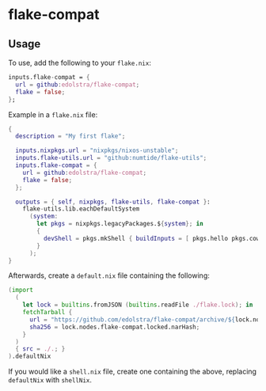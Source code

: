 # flake-compat

## Usage

To use, add the following to your `flake.nix`:

```nix
inputs.flake-compat = {
  url = github:edolstra/flake-compat;
  flake = false;
};
```

Example in a `flake.nix` file:

```nix
{
  description = "My first flake";

  inputs.nixpkgs.url = "nixpkgs/nixos-unstable";
  inputs.flake-utils.url = "github:numtide/flake-utils";
  inputs.flake-compat = {
    url = github:edolstra/flake-compat;
    flake = false;
  };

  outputs = { self, nixpkgs, flake-utils, flake-compat }:
    flake-utils.lib.eachDefaultSystem
      (system:
        let pkgs = nixpkgs.legacyPackages.${system}; in
        {
          devShell = pkgs.mkShell { buildInputs = [ pkgs.hello pkgs.cowsay ]; };
        }
      );
}
```

Afterwards, create a `default.nix` file containing the following:

```nix
(import
  (
    let lock = builtins.fromJSON (builtins.readFile ./flake.lock); in
    fetchTarball {
      url = "https://github.com/edolstra/flake-compat/archive/${lock.nodes.flake-compat.locked.rev}.tar.gz";
      sha256 = lock.nodes.flake-compat.locked.narHash;
    }
  )
  { src = ./.; }
).defaultNix
```

If you would like a `shell.nix` file, create one containing the above, replacing `defaultNix` with `shellNix`.
